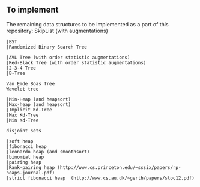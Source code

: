 ## To implement

The remaining data structures to be implemented as a part of this repository:
	SkipList (with augmentations)

	|BST
    |Randomized Binary Search Tree
    
    |AVL Tree (with order statistic augmentations)
    |Red-Black Tree (with order statistic augmentations)
    |2-3-4 Tree
    |B-Tree
    
	Van Emde Boas Tree
	Wavelet tree

	|Min-Heap (and heapsort)
	|Max-heap (and heapsort)
	|Implicit Kd-Tree
	|Max Kd-Tree
	|Min Kd-Tree

	disjoint sets

	|soft heap
	|fibonacci heap
	|leonardo heap (and smoothsort)
	|binomial heap
	|pairing heap
	|Rank-pairing heap (http://www.cs.princeton.edu/~sssix/papers/rp-heaps-journal.pdf)
	|strict fibonacci heap 	(http://www.cs.au.dk/~gerth/papers/stoc12.pdf)